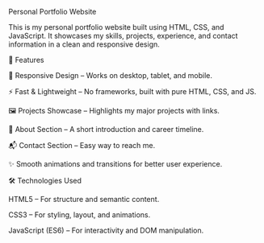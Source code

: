 Personal Portfolio Website

This is my personal portfolio website built using HTML, CSS, and JavaScript.
It showcases my skills, projects, experience, and contact information in a clean and responsive design.

📌 Features

🎨 Responsive Design – Works on desktop, tablet, and mobile.

⚡ Fast & Lightweight – No frameworks, built with pure HTML, CSS, and JS.

🖼️ Projects Showcase – Highlights my major projects with links.

📖 About Section – A short introduction and career timeline.

📬 Contact Section – Easy way to reach me.

✨ Smooth animations and transitions for better user experience.

🛠️ Technologies Used

HTML5 – For structure and semantic content.

CSS3 – For styling, layout, and animations.

JavaScript (ES6) – For interactivity and DOM manipulation.
